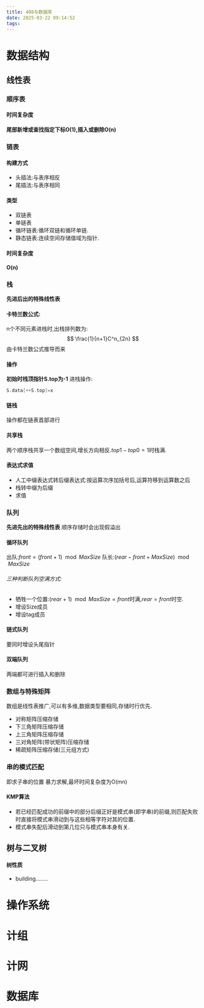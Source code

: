 ```yaml
---
title: 408与数据库
date: 2025-03-22 09:14:52
tags:
---
```

# 数据结构
## 线性表 
### 顺序表
####  时间复杂度
**尾部新增或查找指定下标O(1),插入或删除O(n)**
### 链表
#### 构建方式
* 头插法:与表序相反
* 尾插法:与表序相同
#### 类型
* 双链表
* 单链表
* 循环链表:循环双链和循环单链.
* 静态链表:连续空间存储值域为指针.
####  时间复杂度
**O(n)**
### 栈
**先进后出的特殊线性表**
#### 卡特兰数公式:
n个不同元素进栈时,出栈排列数为:
$$
\frac{1}{n+1}C^n_{2n}
$$
由卡特兰数公式推导而来
#### 操作 
**初始时栈顶指针S.top为-1**
进栈操作:
```c
S.data[++S.top]=x
```
#### 链栈
操作都在链表首部进行
#### 共享栈
两个顺序栈共享一个数组空间,增长方向相反.$top1-top0=1$时栈满.
#### 表达式求值
*  人工中缀表达式转后缀表达式:按运算次序加括号后,运算符移到运算数之后
*  栈转中缀为后缀
*  求值
### 队列
**先进先出的特殊线性表**
顺序存储时会出现假溢出
#### 循环队列
出队:$front=(front+1)\mod{MaxSize}$
队长:$(rear-front+MaxSize)\mod{MaxSize}$
###### 三种判断队列空满方式:
* 牺牲一个位置:$(rear+1)\mod MaxSize=front$时满,$rear=front$时空.
* 增设Size成员
* 增设tag成员
#### 链式队列
要同时增设头尾指针
#### 双端队列
两端都可进行插入和删除
### 数组与特殊矩阵
数组是线性表推广,可以有多维,数据类型要相同,存储时行优先.
* 对称矩阵压缩存储
* 下三角矩阵压缩存储
* 上三角矩阵压缩存储
* 三对角矩阵(带状矩阵)压缩存储
* 稀疏矩阵压缩存储(三元组方式)
### 串的模式匹配
即求子串的位置
暴力求解,最坏时间复杂度为O(mn)
#### KMP算法
* 若已经匹配成功的前缀中的部分后缀正好是模式串(即字串)的前缀,则匹配失败时直接将模式串滑动到与这些相等字符对其的位置.
* 模式串失配后滑动到第几位只与模式串本身有关.
## 树与二叉树
#### 树性质
* building........
# 操作系统
# 计组
# 计网
# 数据库 